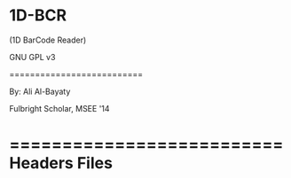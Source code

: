 # 1D-BCR
(1D BarCode Reader)

GNU GPL v3

==========================

By: Ali Al-Bayaty

Fulbright Scholar, MSEE '14

==========================
		Headers Files
==========================
